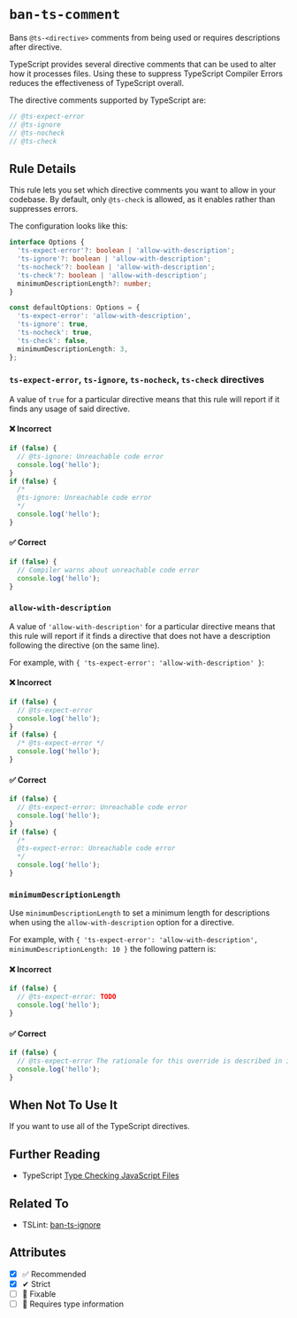 # `ban-ts-comment`

Bans `@ts-<directive>` comments from being used or requires descriptions after directive.

TypeScript provides several directive comments that can be used to alter how it processes files.
Using these to suppress TypeScript Compiler Errors reduces the effectiveness of TypeScript overall.

The directive comments supported by TypeScript are:

```ts
// @ts-expect-error
// @ts-ignore
// @ts-nocheck
// @ts-check
```

## Rule Details

This rule lets you set which directive comments you want to allow in your codebase.
By default, only `@ts-check` is allowed, as it enables rather than suppresses errors.

The configuration looks like this:

```ts
interface Options {
  'ts-expect-error'?: boolean | 'allow-with-description';
  'ts-ignore'?: boolean | 'allow-with-description';
  'ts-nocheck'?: boolean | 'allow-with-description';
  'ts-check'?: boolean | 'allow-with-description';
  minimumDescriptionLength?: number;
}

const defaultOptions: Options = {
  'ts-expect-error': 'allow-with-description',
  'ts-ignore': true,
  'ts-nocheck': true,
  'ts-check': false,
  minimumDescriptionLength: 3,
};
```

### `ts-expect-error`, `ts-ignore`, `ts-nocheck`, `ts-check` directives

A value of `true` for a particular directive means that this rule will report if it finds any usage of said directive.

<!--tabs-->

#### ❌ Incorrect

```ts
if (false) {
  // @ts-ignore: Unreachable code error
  console.log('hello');
}
if (false) {
  /*
  @ts-ignore: Unreachable code error
  */
  console.log('hello');
}
```

#### ✅ Correct

```ts
if (false) {
  // Compiler warns about unreachable code error
  console.log('hello');
}
```

### `allow-with-description`

A value of `'allow-with-description'` for a particular directive means that this rule will report if it finds a directive that does not have a description following the directive (on the same line).

For example, with `{ 'ts-expect-error': 'allow-with-description' }`:

<!--tabs-->

#### ❌ Incorrect

```ts
if (false) {
  // @ts-expect-error
  console.log('hello');
}
if (false) {
  /* @ts-expect-error */
  console.log('hello');
}
```

#### ✅ Correct

```ts
if (false) {
  // @ts-expect-error: Unreachable code error
  console.log('hello');
}
if (false) {
  /*
  @ts-expect-error: Unreachable code error
  */
  console.log('hello');
}
```

### `minimumDescriptionLength`

Use `minimumDescriptionLength` to set a minimum length for descriptions when using the `allow-with-description` option for a directive.

For example, with `{ 'ts-expect-error': 'allow-with-description', minimumDescriptionLength: 10 }` the following pattern is:

<!--tabs-->

#### ❌ Incorrect

```ts
if (false) {
  // @ts-expect-error: TODO
  console.log('hello');
}
```

#### ✅ Correct

```ts
if (false) {
  // @ts-expect-error The rationale for this override is described in issue #1337 on GitLab
  console.log('hello');
}
```

## When Not To Use It

If you want to use all of the TypeScript directives.

## Further Reading

- TypeScript [Type Checking JavaScript Files](https://www.typescriptlang.org/docs/handbook/type-checking-javascript-files.html)

## Related To

- TSLint: [ban-ts-ignore](https://palantir.github.io/tslint/rules/ban-ts-ignore/)

## Attributes

- [x] ✅ Recommended
- [x] ✔ Strict
- [ ] 🔧 Fixable
- [ ] 💭 Requires type information
